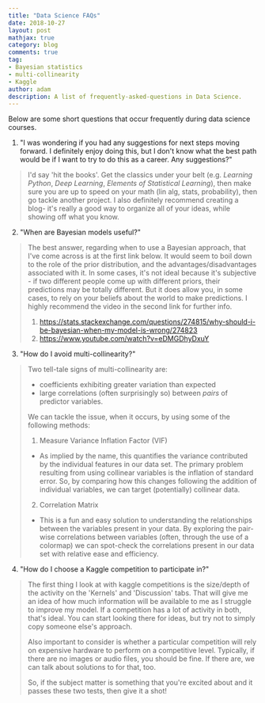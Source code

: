 ```yaml
---
title: "Data Science FAQs"
date: 2018-10-27
layout: post
mathjax: true
category: blog
comments: true
tag:
- Bayesian statistics
- multi-collinearity
- Kaggle
author: adam
description: A list of frequently-asked-questions in Data Science.
---
```


Below are some short questions that occur frequently during data science courses.

1. "I was wondering if you had any suggestions for next steps moving forward. I definitely enjoy doing this, but I don't know what the best path would be if I want to try to do this as a career. Any suggestions?"
> I'd say 'hit the books'. Get the classics under your belt (e.g. _Learning Python_, _Deep Learning_, _Elements of Statistical Learning_), then make sure you are up to speed on your math (lin alg, stats, probability), then go tackle another project. I also definitely recommend creating a blog- it's really a good way to organize all of your ideas, while showing off what you know.

2. "When are Bayesian models useful?"
>The best answer, regarding when to use a Bayesian approach, that I've come across is at the first link below. It would seem to boil down to the role of the prior distribution, and the advantages/disadvantages associated with it. In some cases, it's not ideal because it's subjective - if two different people come up with different priors, their predictions may be totally different. But it does allow you, in some cases, to rely on your beliefs about the world to make predictions.
>I highly recommend the video in the second link for further info.
>1. https://stats.stackexchange.com/questions/274815/why-should-i-be-bayesian-when-my-model-is-wrong/274823  
>2. https://www.youtube.com/watch?v=eDMGDhyDxuY

3. "How do I avoid multi-collinearity?"
>Two tell-tale signs of multi-collinearity are:
>- coefficients exhibiting greater variation than expected
>- large correlations (often surprisingly so) between _pairs_ of predictor
variables. 
>
>We can tackle the issue, when it occurs, by using some of the following
methods:
>1. Measure Variance Inflation Factor (VIF)
>- As implied by the name, this quantifies the variance contributed by the individual features in our data set. The primary problem resulting from  using collinear variables is the inflation of standard error. So, by comparing how this changes following the addition of individual variables, we can target (potentially) collinear data.
>
>2. Correlation Matrix
>- This is a fun and easy solution to understanding the relationships between the variables present in your data. By exploring the pair-wise correlations between variables (often, through the use of a colormap) we can spot-check the correlations present in our data set with relative ease and efficiency.

4. "How do I choose a Kaggle competition to participate in?"
>The first thing I look at with kaggle competitions is the size/depth of the activity on the 'Kernels' and 'Discussion' tabs. That will give me an idea of how much information will be available to me as I struggle to improve my model. If a competition has a lot of activity in both, that's ideal. You can start looking there for ideas, but try not to simply copy someone else's approach.
>
>Also important to consider is whether a particular competition will rely on expensive hardware to perform on a competitive level. Typically, if there are no images or audio files, you should be fine. If there are, we can talk about solutions to for that, too.
>
>So, if the subject matter is something that you're excited about and it passes these two tests, then give it a shot!
